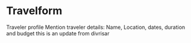 # Travelform
Traveler profile
Mention traveler details: Name, Location, dates, duration and budget
this is an update from divrisar
